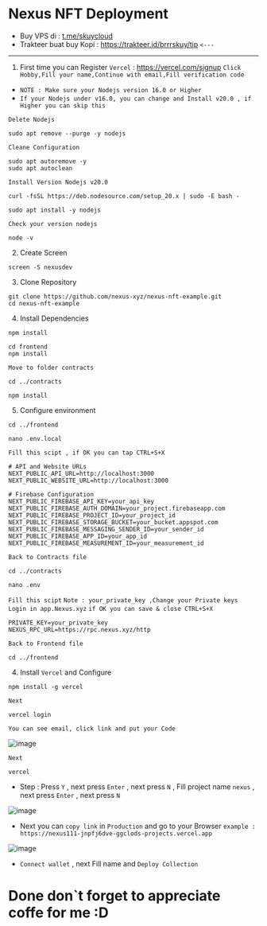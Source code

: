 # Nexus NFT Deployment
- Buy VPS di : [t.me/skuycloud](t.me/skuycloud)
- Trakteer buat buy Kopi : https://trakteer.id/brrrskuy/tip `<---`
-----------------
1. First time you can Register `Vercel` : 
https://vercel.com/signup
`Click Hobby,Fill your name,Continue with email,Fill verification code`
- `NOTE : Make sure your Nodejs version 16.0 or Higher`
- `If your Nodejs under v16.0, you can change and Install v20.0 , if Higher you can skip this`

`Delete Nodejs`
```
sudo apt remove --purge -y nodejs
```
`Cleane Configuration`
```
sudo apt autoremove -y
sudo apt autoclean
```
`Install Version Nodejs v20.0`
```
curl -fsSL https://deb.nodesource.com/setup_20.x | sudo -E bash -
```
```
sudo apt install -y nodejs
```
`Check your version nodejs`
```
node -v
```
2. Create Screen
```
screen -S nexusdev
```
3. Clone Repository
```
git clone https://github.com/nexus-xyz/nexus-nft-example.git
cd nexus-nft-example
```
4. Install Dependencies
```
npm install
```
```
cd frontend
npm install
```
`Move to folder contracts`
```
cd ../contracts
```
```
npm install
```
5. Configure environment
```
cd ../frontend
```
```
nano .env.local
```
`Fill this scipt , if OK you can tap CTRL+S+X`
```
# API and Website URLs
NEXT_PUBLIC_API_URL=http://localhost:3000
NEXT_PUBLIC_WEBSITE_URL=http://localhost:3000

# Firebase Configuration
NEXT_PUBLIC_FIREBASE_API_KEY=your_api_key
NEXT_PUBLIC_FIREBASE_AUTH_DOMAIN=your_project.firebaseapp.com
NEXT_PUBLIC_FIREBASE_PROJECT_ID=your_project_id
NEXT_PUBLIC_FIREBASE_STORAGE_BUCKET=your_bucket.appspot.com
NEXT_PUBLIC_FIREBASE_MESSAGING_SENDER_ID=your_sender_id
NEXT_PUBLIC_FIREBASE_APP_ID=your_app_id
NEXT_PUBLIC_FIREBASE_MEASUREMENT_ID=your_measurement_id
```
`Back to Contracts file`
```
cd ../contracts
```
```
nano .env
```
`Fill this scipt`
`Note : your_private_key ,Change your Private keys Login in app.Nexus.xyz`
`if OK you can save & close CTRL+S+X`
```
PRIVATE_KEY=your_private_key
NEXUS_RPC_URL=https://rpc.nexus.xyz/http
```
`Back to Frontend file`
```
cd ../frontend
```
4. Install `Vercel` and Configure
```
npm install -g vercel
```
`Next`
```
vercel login
```
`You can see email, click link and put your Code`

![image](https://github.com/user-attachments/assets/0706fb06-6eab-48cc-bfbf-0e38c9e30b7c)

`Next`
```
vercel
```
- Step : Press `Y` , next press `Enter` , next press `N` , Fill project name `nexus` , next press  `Enter` , next press `N`

![image](https://github.com/user-attachments/assets/1efdf981-6a34-4075-8a34-7b7ca87c2d1c)

- Next you can `copy link` in `Production` and go to your Browser `example : https://nexus111-jnpfj6dve-ggclods-projects.vercel.app`

![image](https://github.com/user-attachments/assets/cade7f98-9ee8-43c1-a742-e4dd2a98486f)
- `Connect wallet` , next Fill name and `Deploy Collection`

# Done don`t forget to appreciate coffe for me :D
